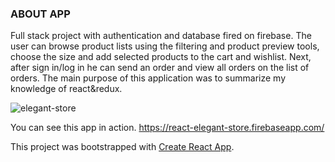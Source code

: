 ### ABOUT APP
Full stack project with authentication and database fired on firebase. The user can browse product lists using the filtering and product preview tools, choose the size and add selected products to the cart and wishlist. Next, after sign in/log in he can send an order and view all orders on the list of orders.
The main purpose of this application was to summarize my knowledge of react&redux.

![elegant-store](https://user-images.githubusercontent.com/42715741/52538440-eb607680-2d72-11e9-8518-0564dea5aaed.png)

You can see this app in action.
https://react-elegant-store.firebaseapp.com/

This project was bootstrapped with [Create React App](https://github.com/facebook/create-react-app).

